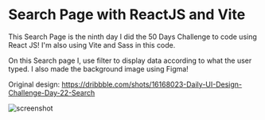 ﻿# Search Page with ReactJS and Vite

This Search Page is the ninth day I did the 50 Days Challenge to code using React JS! I'm also using Vite and Sass in this code.

On this Search page I, use filter to display data according to what the user typed. I also made the background image using Figma!

Original design: https://dribbble.com/shots/16168023-Daily-UI-Design-Challenge-Day-22-Search


![screenshot](https://github.com/auliaptru/fe_react_search/assets/102896996/298f07c4-003d-4834-9ca1-c3128a3d1695)
